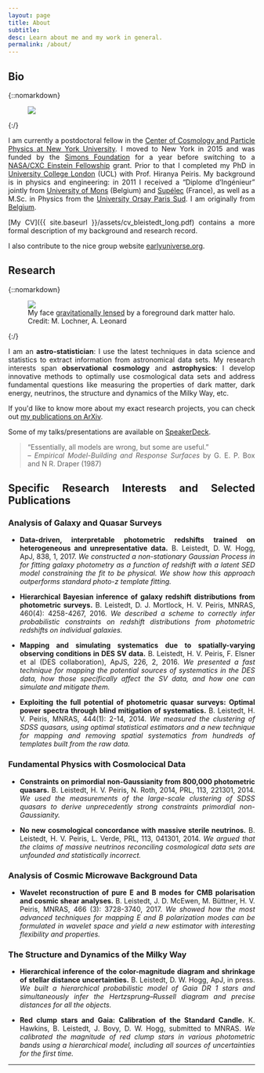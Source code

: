 ```yaml
---
layout: page
title: About
subtitle:
desc: Learn about me and my work in general.
permalink: /about/
---
```


<div class="pretty-links" align="justify">


## Bio


{::nomarkdown}
<figure class="site-profile">
    <img src="{{ site.baseurl }}/assets/img/me10.jpg">
</figure>
{:/}


I am currently a postdoctoral fellow in the [Center of Cosmology and Particle Physics at New York University](http://www.ccpp.nyu.edu/). I moved to New York in 2015 and was funded by the [Simons Foundation](https://www.simonsfoundation.org/simons-society-of-fellows/junior-fellows/2015-junior-fellows/) for a year before switching to a [NASA/CXC Einstein Fellowship](http://cxc.harvard.edu/fellows/fellowslist.html) grant. Prior to that I completed my PhD in [University College London](http://www.ucl.ac.uk/star) (UCL) with Prof. Hiranya Peiris. My background is in physics and engineering: in 2011 I received a “Diplome d’Ingénieur” jointly from [University of Mons](https://portail.umons.ac.be/en2/universite/facultes/fpms/pages/default.aspx) (Belgium) and [Supélec](http://www.supelec.fr/) (France), as well as a M.Sc. in Physics from the [University Orsay Paris Sud](http://www.u-psud.fr/en/university/schools/faculty-of-sciences.html). I am originally from [Belgium](http://www.visitbelgium.com/).

[My CV]({{ site.baseurl }}/assets/cv_bleistedt_long.pdf) contains a more formal description of my background and research record.

I also contribute to the nice group website [earlyuniverse.org](http://www.earlyuniverse.org/).

## Research

{::nomarkdown}
<figure class="site-profile">
    <img src="{{ site.baseurl }}/assets/img/me1.jpg">
    <figcaption class="small">My face <a href="https://en.wikipedia.org/wiki/Gravitational_lens">gravitationally lensed</a> by a foreground dark matter halo. </br>Credit: M. Lochner, A. Leonard</figcaption>
</figure>
{:/}

I am an **astro-statistician**: I use the latest techniques in data science and statistics to extract information from astronomical data sets.
My research interests span **observational cosmology** and **astrophysics**: I develop innovative methods to optimally use cosmological data sets and address fundamental questions like measuring the properties of dark matter, dark energy, neutrinos, the structure and dynamics of the Milky Way, etc.

If you'd like to know more about my exact research projects, you can check out [my publications on ArXiv](https://arxiv.org/find/all/1/all:+AND+boris+leistedt/0/1/0/all/0/1).

Some of my talks/presentations are available on [SpeakerDeck](https://speakerdeck.com/ixkael).

> “Essentially, all models are wrong, but some are useful.”<br>
> – <em>Empirical Model-Building and Response Surfaces</em> by G. E. P. Box and N R. Draper (1987)

## Specific Research Interests and Selected Publications

### Analysis of Galaxy and Quasar Surveys

- __Data-driven, interpretable photometric redshifts trained on heterogeneous and unrepresentative data.__
B. Leistedt, D. W. Hogg, ApJ, 838, 1, 2017.
_We constructed a non-stationary Gaussian Process in for fitting galaxy photometry as a function of redshift with a latent SED model constraining the fit to be physical. We show how this approach outperforms standard photo-z template fitting._

- __Hierarchical Bayesian inference of galaxy redshift distributions from photometric surveys.__
B. Leistedt, D. J. Mortlock, H. V. Peiris, MNRAS, 460(4): 4258-4267, 2016.
_We described a scheme to correctly infer probabilistic constraints on redshift distributions from photometric redshifts on individual galaxies._

- __Mapping and simulating systematics due to spatially-varying observing conditions in DES SV data.__
B. Leistedt, H. V. Peiris, F. Elsner et al (DES collaboration), ApJS, 226, 2, 2016.
_We presented a fast technique for mapping the potential sources of systematics in the DES data, how those specifically affect the SV data, and how one can simulate and mitigate them._

- __Exploiting the full potential of photometric quasar surveys: Optimal power spectra through blind mitigation of systematics.__
B. Leistedt, H. V. Peiris, MNRAS, 444(1): 2-14, 2014.
_We measured the clustering of SDSS quasars, using optimal statistical estimators and a new technique for mapping and removing spatial systematics from hundreds of templates built from the raw data._

### Fundamental Physics with Cosmolocical Data

- __Constraints on primordial non-Gaussianity from 800,000 photometric quasars.__
B. Leistedt, H. V. Peiris, N. Roth, 2014, PRL, 113, 221301, 2014.
_We used the measurements of the large-scale clustering of SDSS quasars to derive unprecedently strong constraints primordial non-Gaussianity._

- __No new cosmological concordance with massive sterile neutrinos.__
B. Leistedt, H. V. Peiris, L. Verde, PRL, 113, 041301, 2014.
_We argued that the claims of massive neutrinos reconciling cosmological data sets are unfounded and statistically incorrect._

### Analysis of Cosmic Microwave Background Data

- __Wavelet reconstruction of pure E and B modes for CMB polarisation and cosmic shear analyses.__
B. Leistedt, J. D. McEwen, M. Büttner, H. V. Peiris, MNRAS, 466 (3): 3728-3740, 2017.
_We showed how the most advanced techniques for mapping E and B polarization modes can be formulated in wavelet space and yield a new estimator with interesting flexibility and properties._

### The Structure and Dynamics of the Milky Way

- __Hierarchical inference of the color-magnitude diagram and shrinkage of stellar distance uncertainties.__
B. Leistedt, D. W. Hogg, ApJ, in press.
_We built a hierarchical probabilistic model of Gaia DR 1 stars and simultaneously infer the Hertzsprung–Russell diagram and precise distances for all the objects._

- __Red clump stars and Gaia: Calibration of the Standard Candle.__
K. Hawkins, B. Leistedt, J. Bovy, D. W. Hogg, submitted to MNRAS.
_We calibrated the magnitude of red clump stars in various photometric bands using a hierarchical model, including all sources of uncertainties for the first time._




---

</div>
